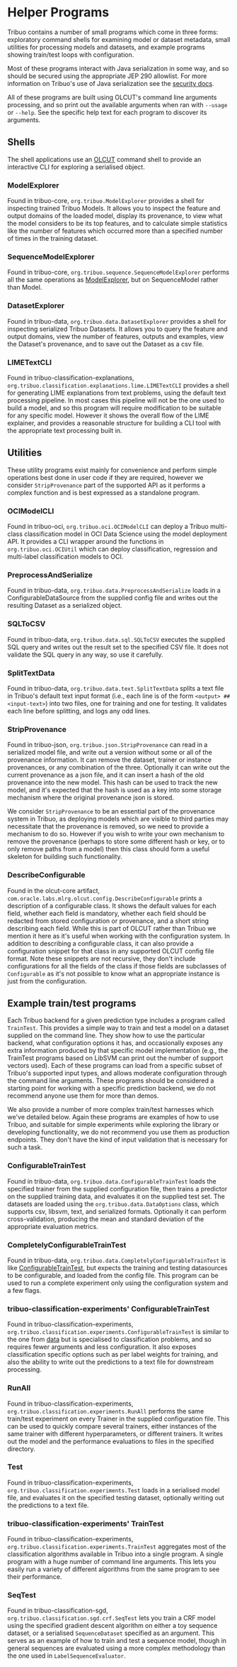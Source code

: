 # Helper Programs

Tribuo contains a number of small programs which come in three forms:
exploratory command shells for examining model or dataset metadata, small
utilities for processing models and datasets, and example programs showing
train/test loops with configuration.

Most of these programs interact with Java serialization in some way, and so
should be secured using the appropriate JEP 290 allowlist. For more information
on Tribuo's use of Java serialization see the [security docs](./Security.md).

All of these programs are built using OLCUT's command line arguments
processing, and so print out the available arguments when ran with `--usage` or
`--help`. See the specific help text for each program to discover its
arguments.

## Shells

The shell applications use an [OLCUT](https://github.com/oracle/olcut) command
shell to provide an interactive CLI for exploring a serialised object.

### ModelExplorer

Found in tribuo-core, `org.tribuo.ModelExplorer` provides a shell for
inspecting trained Tribuo Models. It allows you to inspect the feature and
output domains of the loaded model, display its provenance, to view what the
model considers to be its top features, and to calculate simple statistics
like the number of features which occurred more than a specified number of
times in the training dataset.

### SequenceModelExplorer

Found in tribuo-core, `org.tribuo.sequence.SequenceModelExplorer` performs all
the same operations as [ModelExplorer](#ModelExplorer), but on SequenceModel
rather than Model.

### DatasetExplorer

Found in tribuo-data, `org.tribuo.data.DatasetExplorer` provides a shell for
inspecting serialized Tribuo Datasets. It allows you to query the feature and
output domains, view the number of features, outputs and examples, view the
Dataset's provenance, and to save out the Dataset as a csv file.

### LIMETextCLI

Found in tribuo-classification-explanations,
`org.tribuo.classification.explanations.lime.LIMETextCLI` provides a shell for
generating LIME explanations from text problems, using the default text
processing pipeline. In most cases this pipeline will not be the one used to
build a model, and so this program will require modification to be suitable for
any specific model. However it shows the overall flow of the LIME explainer,
and provides a reasonable structure for building a CLI tool with the
appropriate text processing built in.

## Utilities

These utility programs exist mainly for convenience and perform simple
operations best done in user code if they are required, however we consider
`StripProvenance` part of the supported API as it performs a complex function
and is best expressed as a standalone program.

### OCIModelCLI

Found in tribuo-oci, `org.tribuo.oci.OCIModelCLI` can deploy a Tribuo 
multi-class classification model in OCI Data Science using the model deployment
API. It provides a CLI wrapper around the functions in `org.tribuo.oci.OCIUtil`
which can deploy classification, regression and multi-label classification 
models to OCI.

### PreprocessAndSerialize

Found in tribuo-data, `org.tribuo.data.PreprocessAndSerialize` loads in a
ConfigurableDataSource from the supplied config file and writes out the
resulting Dataset as a serialized object.

### SQLToCSV

Found in tribuo-data, `org.tribuo.data.sql.SQLToCSV` executes the supplied SQL
query and writes out the result set to the specified CSV file. It does not
validate the SQL query in any way, so use it carefully.

### SplitTextData

Found in tribuo-data, `org.tribuo.data.text.SplitTextData` splits a text file
in Tribuo's default text input format (i.e., each line is of the form 
`<output> ## <input-text>`) into two files, one for training and one for 
testing. It validates each line before splitting, and logs any odd lines.

### StripProvenance

Found in tribuo-json, `org.tribuo.json.StripProvenance` can read in a
serialized model file, and write out a version without some or all of the
provenance information. It can remove the dataset, trainer or instance
provenances, or any combination of the three. Optionally it can write out the
current provenance as a json file, and it can insert a hash of the old
provenance into the new model. This hash can be used to track the new model,
and it's expected that the hash is used as a key into some storage mechanism
where the original provenance json is stored.

We consider `StripProvenance` to be an essential part of the provenance system
in Tribuo, as deploying models which are visible to third parties may
necessitate that the provenance is removed, so we need to provide a mechanism
to do so. However if you wish to write your own mechanism to remove the
provenance (perhaps to store some different hash or key, or to only remove
paths from a model) then this class should form a useful skeleton for building
such functionality.

### DescribeConfigurable

Found in the olcut-core artifact, 
`com.oracle.labs.mlrg.olcut.config.DescribeConfigurable` prints a description 
of a configurable class. It shows the default values for each field, whether 
each field is mandatory, whether each field should be redacted from stored 
configuration or provenance, and a short string describing each field. While 
this is part of OLCUT rather than Tribuo we mention it here as it's useful 
when working with the configuration system. In addition to describing a 
configurable class, it can also provide a configuration snippet for that class 
in any supported OLCUT config file format. Note these snippets are not 
recursive, they don't include configurations for all the fields of the class if
 those fields are subclasses of `Configurable` as it's not possible to know 
 what an appropriate instance is just from the configuration.

## Example train/test programs

Each Tribuo backend for a given prediction type includes a program called
`TrainTest`. This provides a simple way to train and test a model on a dataset
supplied on the command line. They show how to use the particular backend, what
configuration options it has, and occasionally exposes any extra information
produced by that specific model implementation (e.g., the TrainTest programs
based on LibSVM can print out the number of support vectors used). Each of
these programs can load from a specific subset of Tribuo's supported input
types, and allows moderate configuration through the command line arguments.
These programs should be considered a starting point for working with a
specific prediction backend, we do not recommend anyone use them for more than
demos.

We also provide a number of more complex train/test harnesses which we've
detailed below. Again these programs are examples of how to use Tribuo, and
suitable for simple experiments while exploring the library or developing
functionality, we do not recommend you use them as production endpoints. They
don't have the kind of input validation that is necessary for such a task.

### ConfigurableTrainTest

Found in tribuo-data, `org.tribuo.data.ConfigurableTrainTest` loads the
specified trainer from the supplied configuration file, then trains a predictor
on the supplied training data, and evaluates it on the supplied test set. The
datasets are loaded using the `org.tribuo.data.DataOptions` class, which
supports csv, libsvm, text, and serialized formats. Optionally it can perform
cross-validation, producing the mean and standard deviation of the appropriate
evaluation metrics.

### CompletelyConfigurableTrainTest

Found in tribuo-data, `org.tribuo.data.CompletelyConfigurableTrainTest` is like
[ConfigurableTrainTest](#ConfigurableTrainTest), but expects the training and
testing datasources to be configurable, and loaded from the config file. This
program can be used to run a complete experiment only using the configuration
system and a few flags.

### tribuo-classification-experiments' ConfigurableTrainTest

Found in tribuo-classification-experiments,
`org.tribuo.classification.experiments.ConfigurableTrainTest` is similar to the
one from [data](#ConfigurableTrainTest) but is specialised to classification
problems, and so requires fewer arguments and less configuration. It also 
exposes classification specific options such as per label weights for training, 
and also the ability to write out the predictions to a text file for downstream
processing.

### RunAll

Found in tribuo-classification-experiments,
`org.tribuo.classification.experiments.RunAll` performs the same train/test
experiment on every Trainer in the supplied configuration file. This can be
used to quickly compare several trainers, either instances of the same trainer
with different hyperparameters, or different trainers. It writes out the model
and the performance evaluations to files in the specified directory.

### Test

Found in tribuo-classification-experiments,
`org.tribuo.classification.experiments.Test` loads in a serialised model file,
and evaluates it on the specified testing dataset, optionally writing out the
predictions to a text file.

### tribuo-classification-experiments' TrainTest

Found in tribuo-classification-experiments,
`org.tribuo.classification.experiments.TrainTest` aggregates most of the
classification algorithms available in Tribuo into a single program. A single
program with a huge number of command line arguments. This lets you easily run
a variety of different algorithms from the same program to see their
performance.

### SeqTest

Found in tribuo-classification-sgd, `org.tribuo.classification.sgd.crf.SeqTest`
lets you train a CRF model using the specified gradient descent algorithm on
either a toy sequence dataset, or a serialised `SequenceDataset` specified as
an argument. This serves as an example of how to train and test a sequence
model, though in general sequences are evaluated using a more complex
methodology than the one used in `LabelSequenceEvaluator`.

